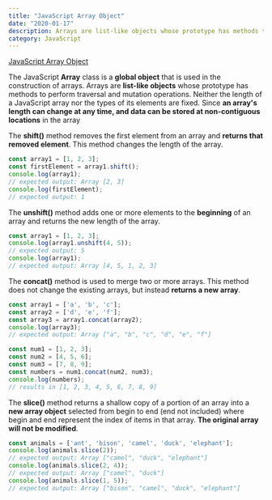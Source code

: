 ```yaml
---
title: "JavaScript Array Object"
date: "2020-01-17"
description: Arrays are list-like objects whose prototype has methods to perform traversal and mutation operations.
category: JavaScript
---
```


[JavaScript Array Object](https://developer.mozilla.org/en-US/docs/Web/JavaScript/Reference/Global_Objects/Array)

The JavaScript **Array** class is a **global object** that is used in the construction of arrays. Arrays are **list-like objects** whose prototype has methods to perform traversal and mutation operations. Neither the length of a JavaScript array nor the types of its elements are fixed. Since **an array's length can change at any time, and data can be stored at non-contiguous locations** in the array

The **shift()** method removes the first element from an array and **returns that removed element**. This method changes the length of the array.
```js
const array1 = [1, 2, 3];
const firstElement = array1.shift();
console.log(array1);
// expected output: Array [2, 3]
console.log(firstElement);
// expected output: 1
```

The **unshift()** method adds one or more elements to the **beginning** of an array and returns the new length of the array.
```js
const array1 = [1, 2, 3];
console.log(array1.unshift(4, 5));
// expected output: 5
console.log(array1);
// expected output: Array [4, 5, 1, 2, 3]
```

The **concat()** method is used to merge two or more arrays. This method does not change the existing arrays, but instead **returns a new array**.
```js
const array1 = ['a', 'b', 'c'];
const array2 = ['d', 'e', 'f'];
const array3 = array1.concat(array2);
console.log(array3);
// expected output: Array ["a", "b", "c", "d", "e", "f"]

const num1 = [1, 2, 3];
const num2 = [4, 5, 6];
const num3 = [7, 8, 9];
const numbers = num1.concat(num2, num3);
console.log(numbers); 
// results in [1, 2, 3, 4, 5, 6, 7, 8, 9]
```

The **slice()** method returns a shallow copy of a portion of an array into a **new array object** selected from begin to end (end not included) where begin and end represent the index of items in that array. **The original array will not be modified**.
```js
const animals = ['ant', 'bison', 'camel', 'duck', 'elephant'];
console.log(animals.slice(2));
// expected output: Array ["camel", "duck", "elephant"]
console.log(animals.slice(2, 4));
// expected output: Array ["camel", "duck"]
console.log(animals.slice(1, 5));
// expected output: Array ["bison", "camel", "duck", "elephant"]
```